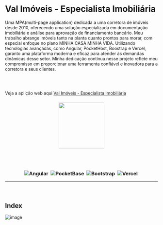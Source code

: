 
<h1>Val Imóveis - Especialista Imobiliária</h1>

Uma MPA(multi-page application) dedicada a uma corretora de imóveis desde 2010, oferecendo uma solução especializada em documentação imobiliária e análise para aprovação de financiamento bancário. Meu trabalho abrange imóveis tanto na planta quanto prontos para morar, com especial enfoque no plano MINHA CASA MINHA VIDA. Utilizando tecnologias avançadas, como Angular, PocketHost, Boostrap e Vercel, garanto uma plataforma moderna e eficaz para atender às demandas dinâmicas desse setor. Minha dedicação contínua nesse projeto reflete meu compromisso em proporcionar uma ferramenta confiável e inovadora para a corretora e seus clientes.

<br><br>

Veja a aplição web aqui [Val Imóveis - Especialista Imobiliária](https://val-imoveis.vercel.app)

<h3 align="center">
  
  <img src="https://github.com/Valdoveste/val-imoveis/assets/62577482/ede085fc-f89d-4007-a2c3-7c4cae8a01ed" width="150px">
  
 <br><br>
 
![Angular](https://img.shields.io/badge/-Angular-05122A?style=flat&logo=angular)&nbsp;
![PocketBase](https://img.shields.io/badge/-PocketBase-05122A?style=flat&logo=pocketbase)&nbsp;
![Bootstrap](https://img.shields.io/badge/-Bootstrap-05122A?style=flat&logo=bootstrap)&nbsp;
![Vercel](https://img.shields.io/badge/-Vercel-05122A?style=flat&logo=vercel)&nbsp;

<hr>
<br>

## Index
![image](https://github.com/Valdoveste/val-imoveis/assets/62577482/c2ae418f-7ac6-4692-9e14-555ea8d0f254)



